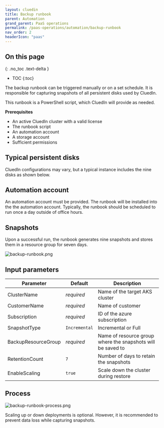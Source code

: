 ```yaml
---
layout: cluedin
title: Backup runbook
parent: Automation
grand_parent: PaaS operations
permalink: /paas-operations/automation/backup-runbook
nav_order: 2
headerIcon: "paas"
---
```

## On this page
{: .no_toc .text-delta }
- TOC
{:toc}

The backup runbook can be triggered manually or on a set schedule. It is responsible for capturing snapshots of all persistent disks used by CluedIn.

This runbook is a PowerShell script, which CluedIn will provide as needed.

**Prerequisites**

- An active CluedIn cluster with a valid license
- The runbook script
- An automation account
- A storage account
- Sufficient permissions

## Typical persistent disks

CluedIn configurations may vary, but a typical instance includes the nine disks as shown below.

## Automation account

An automation account must be provided. The runbook will be installed into the the automation account. Typically, the runbook should be scheduled to run once a day outside of office hours.

## Snapshots

Upon a successful run, the runbook generates nine snapshots and stores them in a resource group for seven days.

![backup-runbook.png](../../assets/images/paas-operations/backup-runbook.png)

## Input parameters

| Parameter | Default | Description |
|--|--|--|
| ClusterName | _required_ | Name of the target AKS cluster |
| CustomerName | _required_ | Name of customer |
| Subscription | _required_ | ID of the azure subscription |
| SnapshotType | `Incremental` | Incremental or Full |
| BackupResourceGroup | _required_ | Name of resource group where the snapshots will be saved to |
| RetentionCount | `7` | Number of days to retain the snapshots |
| EnableScaling | `true` | Scale down the cluster during restore |

## Process

![backup-runbook-process.png](../../assets/images/paas-operations/backup-runbook-process.png)

Scaling up or down deployments is optional. However, it is recommended to prevent data loss while capturing snapshots.